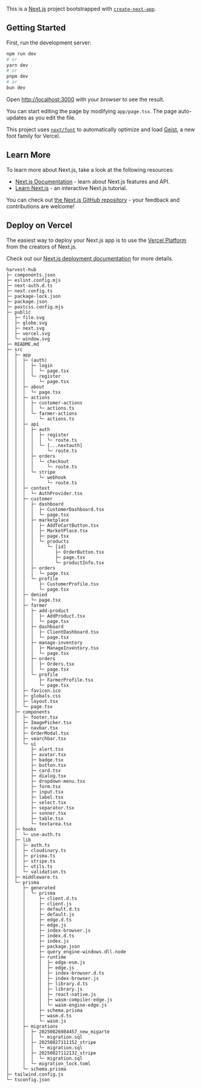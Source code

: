 This is a [Next.js](https://nextjs.org) project bootstrapped with [`create-next-app`](https://nextjs.org/docs/app/api-reference/cli/create-next-app).

## Getting Started

First, run the development server:

```bash
npm run dev
# or
yarn dev
# or
pnpm dev
# or
bun dev
```

Open [http://localhost:3000](http://localhost:3000) with your browser to see the result.

You can start editing the page by modifying `app/page.tsx`. The page auto-updates as you edit the file.

This project uses [`next/font`](https://nextjs.org/docs/app/building-your-application/optimizing/fonts) to automatically optimize and load [Geist](https://vercel.com/font), a new font family for Vercel.

## Learn More

To learn more about Next.js, take a look at the following resources:

- [Next.js Documentation](https://nextjs.org/docs) - learn about Next.js features and API.
- [Learn Next.js](https://nextjs.org/learn) - an interactive Next.js tutorial.

You can check out [the Next.js GitHub repository](https://github.com/vercel/next.js) - your feedback and contributions are welcome!

## Deploy on Vercel

The easiest way to deploy your Next.js app is to use the [Vercel Platform](https://vercel.com/new?utm_medium=default-template&filter=next.js&utm_source=create-next-app&utm_campaign=create-next-app-readme) from the creators of Next.js.

Check out our [Next.js deployment documentation](https://nextjs.org/docs/app/building-your-application/deploying) for more details.

```
harvest-hub
├─ components.json
├─ eslint.config.mjs
├─ next-auth.d.ts
├─ next.config.ts
├─ package-lock.json
├─ package.json
├─ postcss.config.mjs
├─ public
│  ├─ file.svg
│  ├─ globe.svg
│  ├─ next.svg
│  ├─ vercel.svg
│  └─ window.svg
├─ README.md
├─ src
│  ├─ app
│  │  ├─ (auth)
│  │  │  ├─ login
│  │  │  │  └─ page.tsx
│  │  │  └─ register
│  │  │     └─ page.tsx
│  │  ├─ about
│  │  │  └─ page.tsx
│  │  ├─ actions
│  │  │  ├─ customer-actions
│  │  │  │  └─ actions.ts
│  │  │  └─ farmer-actions
│  │  │     └─ actions.ts
│  │  ├─ api
│  │  │  ├─ auth
│  │  │  │  ├─ register
│  │  │  │  │  └─ route.ts
│  │  │  │  └─ [...nextauth]
│  │  │  │     └─ route.ts
│  │  │  ├─ orders
│  │  │  │  └─ checkout
│  │  │  │     └─ route.ts
│  │  │  └─ stripe
│  │  │     └─ webhook
│  │  │        └─ route.ts
│  │  ├─ context
│  │  │  └─ AuthProvider.tsx
│  │  ├─ customer
│  │  │  ├─ dashboard
│  │  │  │  ├─ CustomerDashboard.tsx
│  │  │  │  └─ page.tsx
│  │  │  ├─ marketplace
│  │  │  │  ├─ AddToCartButton.tsx
│  │  │  │  ├─ MarketPlace.tsx
│  │  │  │  ├─ page.tsx
│  │  │  │  └─ products
│  │  │  │     └─ [id]
│  │  │  │        ├─ OrderButton.tsx
│  │  │  │        ├─ page.tsx
│  │  │  │        └─ productInfo.tsx
│  │  │  ├─ orders
│  │  │  │  └─ page.tsx
│  │  │  └─ profile
│  │  │     ├─ CustomerProfile.tsx
│  │  │     └─ page.tsx
│  │  ├─ denied
│  │  │  └─ page.tsx
│  │  ├─ farmer
│  │  │  ├─ add-product
│  │  │  │  ├─ AddProduct.tsx
│  │  │  │  └─ page.tsx
│  │  │  ├─ dashboard
│  │  │  │  ├─ ClientDashboard.tsx
│  │  │  │  └─ page.tsx
│  │  │  ├─ manage-inventory
│  │  │  │  ├─ ManageInventory.tsx
│  │  │  │  └─ page.tsx
│  │  │  ├─ orders
│  │  │  │  ├─ Orders.tsx
│  │  │  │  └─ page.tsx
│  │  │  └─ profile
│  │  │     ├─ FarmerProfile.tsx
│  │  │     └─ page.tsx
│  │  ├─ favicon.ico
│  │  ├─ globals.css
│  │  ├─ layout.tsx
│  │  └─ page.tsx
│  ├─ components
│  │  ├─ footer.tsx
│  │  ├─ ImagePicker.tsx
│  │  ├─ navbar.tsx
│  │  ├─ OrderModal.tsx
│  │  ├─ searchbar.tsx
│  │  └─ ui
│  │     ├─ alert.tsx
│  │     ├─ avatar.tsx
│  │     ├─ badge.tsx
│  │     ├─ button.tsx
│  │     ├─ card.tsx
│  │     ├─ dialog.tsx
│  │     ├─ dropdown-menu.tsx
│  │     ├─ form.tsx
│  │     ├─ input.tsx
│  │     ├─ label.tsx
│  │     ├─ select.tsx
│  │     ├─ separator.tsx
│  │     ├─ sonner.tsx
│  │     ├─ table.tsx
│  │     └─ textarea.tsx
│  ├─ hooks
│  │  └─ use-auth.ts
│  ├─ lib
│  │  ├─ auth.ts
│  │  ├─ cloudinary.ts
│  │  ├─ prisma.ts
│  │  ├─ stripe.ts
│  │  ├─ utils.ts
│  │  └─ validation.ts
│  ├─ middleware.ts
│  └─ prisma
│     ├─ generated
│     │  └─ prisma
│     │     ├─ client.d.ts
│     │     ├─ client.js
│     │     ├─ default.d.ts
│     │     ├─ default.js
│     │     ├─ edge.d.ts
│     │     ├─ edge.js
│     │     ├─ index-browser.js
│     │     ├─ index.d.ts
│     │     ├─ index.js
│     │     ├─ package.json
│     │     ├─ query_engine-windows.dll.node
│     │     ├─ runtime
│     │     │  ├─ edge-esm.js
│     │     │  ├─ edge.js
│     │     │  ├─ index-browser.d.ts
│     │     │  ├─ index-browser.js
│     │     │  ├─ library.d.ts
│     │     │  ├─ library.js
│     │     │  ├─ react-native.js
│     │     │  ├─ wasm-compiler-edge.js
│     │     │  └─ wasm-engine-edge.js
│     │     ├─ schema.prisma
│     │     ├─ wasm.d.ts
│     │     └─ wasm.js
│     ├─ migrations
│     │  ├─ 20250826084457_new_migarte
│     │  │  └─ migration.sql
│     │  ├─ 20250827111152_stripe
│     │  │  └─ migration.sql
│     │  ├─ 20250827112132_stripe
│     │  │  └─ migration.sql
│     │  └─ migration_lock.toml
│     └─ schema.prisma
├─ tailwind.config.js
└─ tsconfig.json

```